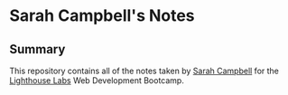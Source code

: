 # Sarah Campbell's Notes

## Summary

This repository contains all of the notes taken by [Sarah Campbell](https://github.com/campbell46) for the [Lighthouse Labs](https://www.lighthouselabs.ca) Web Development Bootcamp.